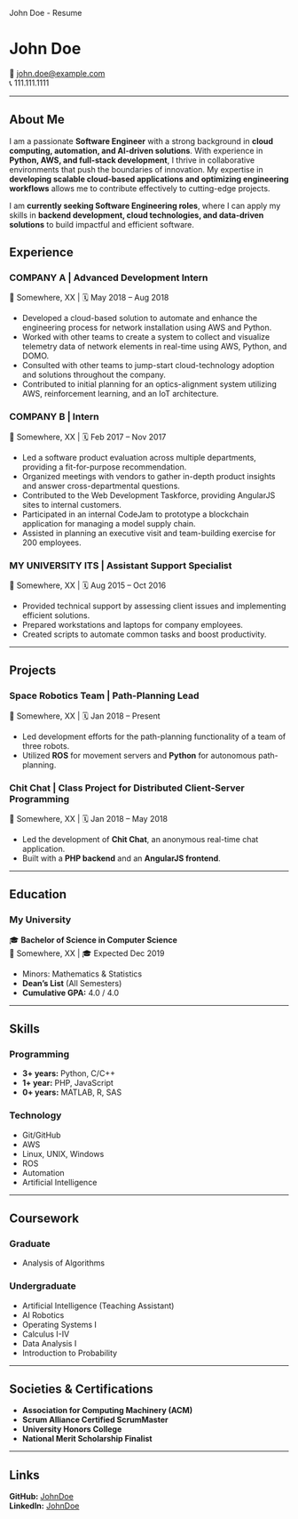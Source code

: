John Doe - Resume


# John Doe  
📧 [john.doe@example.com](mailto:john.doe@example.com)  
📞 111.111.1111  

---
## About Me  

I am a passionate **Software Engineer** with a strong background in **cloud computing, automation, and AI-driven solutions**. With experience in **Python, AWS, and full-stack development**, I thrive in collaborative environments that push the boundaries of innovation. My expertise in **developing scalable cloud-based applications and optimizing engineering workflows** allows me to contribute effectively to cutting-edge projects.  

I am **currently seeking Software Engineering roles**, where I can apply my skills in **backend development, cloud technologies, and data-driven solutions** to build impactful and efficient software.  

## Experience  

### COMPANY A | Advanced Development Intern  
📍 Somewhere, XX | 🗓 May 2018 – Aug 2018  
- Developed a cloud-based solution to automate and enhance the engineering process for network installation using AWS and Python.  
- Worked with other teams to create a system to collect and visualize telemetry data of network elements in real-time using AWS, Python, and DOMO.  
- Consulted with other teams to jump-start cloud-technology adoption and solutions throughout the company.  
- Contributed to initial planning for an optics-alignment system utilizing AWS, reinforcement learning, and an IoT architecture.  

### COMPANY B | Intern  
📍 Somewhere, XX | 🗓 Feb 2017 – Nov 2017  
- Led a software product evaluation across multiple departments, providing a fit-for-purpose recommendation.  
- Organized meetings with vendors to gather in-depth product insights and answer cross-departmental questions.  
- Contributed to the Web Development Taskforce, providing AngularJS sites to internal customers.  
- Participated in an internal CodeJam to prototype a blockchain application for managing a model supply chain.  
- Assisted in planning an executive visit and team-building exercise for 200 employees.  

### MY UNIVERSITY ITS | Assistant Support Specialist  
📍 Somewhere, XX | 🗓 Aug 2015 – Oct 2016  
- Provided technical support by assessing client issues and implementing efficient solutions.  
- Prepared workstations and laptops for company employees.  
- Created scripts to automate common tasks and boost productivity.  

---

## Projects  

### Space Robotics Team | Path-Planning Lead  
📍 Somewhere, XX | 🗓 Jan 2018 – Present  
- Led development efforts for the path-planning functionality of a team of three robots.  
- Utilized **ROS** for movement servers and **Python** for autonomous path-planning.  

### Chit Chat | Class Project for Distributed Client-Server Programming  
📍 Somewhere, XX | 🗓 Jan 2018 – May 2018  
- Led the development of **Chit Chat**, an anonymous real-time chat application.  
- Built with a **PHP backend** and an **AngularJS frontend**.  

---

## Education  

### My University  
🎓 **Bachelor of Science in Computer Science**  
📍 Somewhere, XX | 🎓 Expected Dec 2019  
- Minors: Mathematics & Statistics  
- **Dean’s List** (All Semesters)  
- **Cumulative GPA:** 4.0 / 4.0  

---

## Skills  

### Programming  
- **3+ years:** Python, C/C++  
- **1+ year:** PHP, JavaScript  
- **0+ years:** MATLAB, R, SAS  

### Technology  
- Git/GitHub  
-  AWS  
- Linux, UNIX, Windows  
- ROS
- Automation  
- Artificial Intelligence
---

## Coursework  

### Graduate  
- Analysis of Algorithms  

### Undergraduate  
- Artificial Intelligence (Teaching Assistant)  
- AI Robotics  
- Operating Systems I  
- Calculus I-IV  
- Data Analysis I  
- Introduction to Probability  

---

## Societies & Certifications  
- **Association for Computing Machinery (ACM)**  
- **Scrum Alliance Certified ScrumMaster**  
- **University Honors College**  
- **National Merit Scholarship Finalist**  

---

## Links  
 **GitHub:** [JohnDoe](https://github.com/user/repo)  
 **LinkedIn:** [JohnDoe](https://www.linkedin.com/)  
